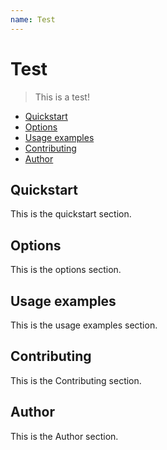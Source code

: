 ```yaml
---
name: Test
---
```

# Test

> This is a test!

[comment]: <> (toc)

- [Quickstart](#quickstart)
- [Options](#options)
- [Usage examples](#usage-examples)
- [Contributing](#contributing)
- [Author](#author)

[comment]: <> (tocstop)

## Quickstart
This is the quickstart section.

## Options
This is the options section.

## Usage examples
This is the usage examples section.

## Contributing
This is the Contributing section.

## Author
This is the Author section.
